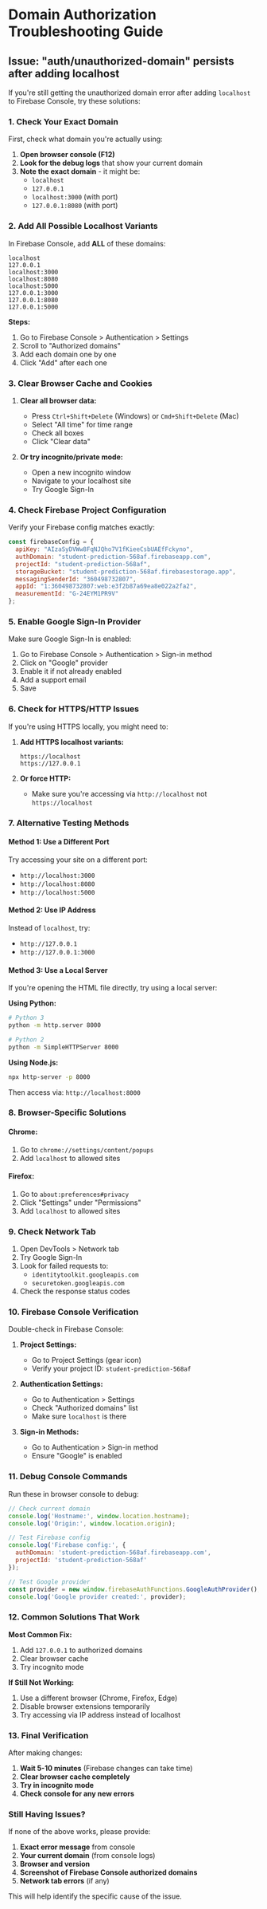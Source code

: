 # Domain Authorization Troubleshooting Guide

## Issue: "auth/unauthorized-domain" persists after adding localhost

If you're still getting the unauthorized domain error after adding `localhost` to Firebase Console, try these solutions:

### 1. Check Your Exact Domain

First, check what domain you're actually using:

1. **Open browser console (F12)**
2. **Look for the debug logs** that show your current domain
3. **Note the exact domain** - it might be:
   - `localhost`
   - `127.0.0.1`
   - `localhost:3000` (with port)
   - `127.0.0.1:8080` (with port)

### 2. Add All Possible Localhost Variants

In Firebase Console, add **ALL** of these domains:

```
localhost
127.0.0.1
localhost:3000
localhost:8080
localhost:5000
127.0.0.1:3000
127.0.0.1:8080
127.0.0.1:5000
```

**Steps:**
1. Go to Firebase Console > Authentication > Settings
2. Scroll to "Authorized domains"
3. Add each domain one by one
4. Click "Add" after each one

### 3. Clear Browser Cache and Cookies

1. **Clear all browser data:**
   - Press `Ctrl+Shift+Delete` (Windows) or `Cmd+Shift+Delete` (Mac)
   - Select "All time" for time range
   - Check all boxes
   - Click "Clear data"

2. **Or try incognito/private mode:**
   - Open a new incognito window
   - Navigate to your localhost site
   - Try Google Sign-In

### 4. Check Firebase Project Configuration

Verify your Firebase config matches exactly:

```javascript
const firebaseConfig = {
  apiKey: "AIzaSyDVWw8FqNJQho7V1fKieeCsbUAEfFckyno",
  authDomain: "student-prediction-568af.firebaseapp.com",
  projectId: "student-prediction-568af",
  storageBucket: "student-prediction-568af.firebasestorage.app",
  messagingSenderId: "360498732807",
  appId: "1:360498732807:web:e3f2b87a69ea8e022a2fa2",
  measurementId: "G-24EYM1PR9V"
};
```

### 5. Enable Google Sign-In Provider

Make sure Google Sign-In is enabled:

1. Go to Firebase Console > Authentication > Sign-in method
2. Click on "Google" provider
3. Enable it if not already enabled
4. Add a support email
5. Save

### 6. Check for HTTPS/HTTP Issues

If you're using HTTPS locally, you might need to:

1. **Add HTTPS localhost variants:**
   ```
   https://localhost
   https://127.0.0.1
   ```

2. **Or force HTTP:**
   - Make sure you're accessing via `http://localhost` not `https://localhost`

### 7. Alternative Testing Methods

#### Method 1: Use a Different Port
Try accessing your site on a different port:
- `http://localhost:3000`
- `http://localhost:8080`
- `http://localhost:5000`

#### Method 2: Use IP Address
Instead of `localhost`, try:
- `http://127.0.0.1`
- `http://127.0.0.1:3000`

#### Method 3: Use a Local Server
If you're opening the HTML file directly, try using a local server:

**Using Python:**
```bash
# Python 3
python -m http.server 8000

# Python 2
python -m SimpleHTTPServer 8000
```

**Using Node.js:**
```bash
npx http-server -p 8000
```

Then access via: `http://localhost:8000`

### 8. Browser-Specific Solutions

#### Chrome:
1. Go to `chrome://settings/content/popups`
2. Add `localhost` to allowed sites

#### Firefox:
1. Go to `about:preferences#privacy`
2. Click "Settings" under "Permissions"
3. Add `localhost` to allowed sites

### 9. Check Network Tab

1. Open DevTools > Network tab
2. Try Google Sign-In
3. Look for failed requests to:
   - `identitytoolkit.googleapis.com`
   - `securetoken.googleapis.com`
4. Check the response status codes

### 10. Firebase Console Verification

Double-check in Firebase Console:

1. **Project Settings:**
   - Go to Project Settings (gear icon)
   - Verify your project ID: `student-prediction-568af`

2. **Authentication Settings:**
   - Go to Authentication > Settings
   - Check "Authorized domains" list
   - Make sure `localhost` is there

3. **Sign-in Methods:**
   - Go to Authentication > Sign-in method
   - Ensure "Google" is enabled

### 11. Debug Console Commands

Run these in browser console to debug:

```javascript
// Check current domain
console.log('Hostname:', window.location.hostname);
console.log('Origin:', window.location.origin);

// Test Firebase config
console.log('Firebase config:', {
  authDomain: 'student-prediction-568af.firebaseapp.com',
  projectId: 'student-prediction-568af'
});

// Test Google provider
const provider = new window.firebaseAuthFunctions.GoogleAuthProvider();
console.log('Google provider created:', provider);
```

### 12. Common Solutions That Work

**Most Common Fix:**
1. Add `127.0.0.1` to authorized domains
2. Clear browser cache
3. Try incognito mode

**If Still Not Working:**
1. Use a different browser (Chrome, Firefox, Edge)
2. Disable browser extensions temporarily
3. Try accessing via IP address instead of localhost

### 13. Final Verification

After making changes:

1. **Wait 5-10 minutes** (Firebase changes can take time)
2. **Clear browser cache completely**
3. **Try in incognito mode**
4. **Check console for any new errors**

### Still Having Issues?

If none of the above works, please provide:

1. **Exact error message** from console
2. **Your current domain** (from console logs)
3. **Browser and version**
4. **Screenshot of Firebase Console authorized domains**
5. **Network tab errors** (if any)

This will help identify the specific cause of the issue. 